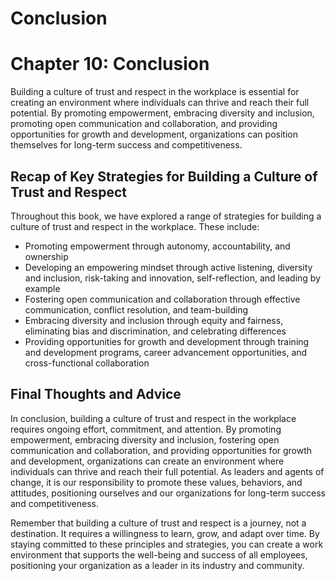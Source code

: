 # Conclusion

Chapter 10: Conclusion
======================

Building a culture of trust and respect in the workplace is essential for creating an environment where individuals can thrive and reach their full potential. By promoting empowerment, embracing diversity and inclusion, promoting open communication and collaboration, and providing opportunities for growth and development, organizations can position themselves for long-term success and competitiveness.

Recap of Key Strategies for Building a Culture of Trust and Respect
-------------------------------------------------------------------

Throughout this book, we have explored a range of strategies for building a culture of trust and respect in the workplace. These include:

* Promoting empowerment through autonomy, accountability, and ownership
* Developing an empowering mindset through active listening, diversity and inclusion, risk-taking and innovation, self-reflection, and leading by example
* Fostering open communication and collaboration through effective communication, conflict resolution, and team-building
* Embracing diversity and inclusion through equity and fairness, eliminating bias and discrimination, and celebrating differences
* Providing opportunities for growth and development through training and development programs, career advancement opportunities, and cross-functional collaboration

Final Thoughts and Advice
-------------------------

In conclusion, building a culture of trust and respect in the workplace requires ongoing effort, commitment, and attention. By promoting empowerment, embracing diversity and inclusion, fostering open communication and collaboration, and providing opportunities for growth and development, organizations can create an environment where individuals can thrive and reach their full potential. As leaders and agents of change, it is our responsibility to promote these values, behaviors, and attitudes, positioning ourselves and our organizations for long-term success and competitiveness.

Remember that building a culture of trust and respect is a journey, not a destination. It requires a willingness to learn, grow, and adapt over time. By staying committed to these principles and strategies, you can create a work environment that supports the well-being and success of all employees, positioning your organization as a leader in its industry and community.
